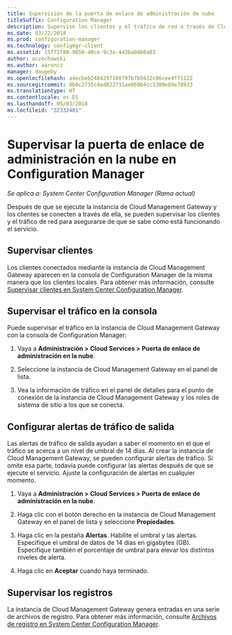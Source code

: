 ```yaml
---
title: Supervisión de la puerta de enlace de administración de nube
titleSuffix: Configuration Manager
description: Supervise los clientes y el tráfico de red a través de Cloud Management Gateway (CMG).
ms.date: 03/22/2018
ms.prod: configuration-manager
ms.technology: configmgr-client
ms.assetid: 15f72f80-9850-40ce-9c3a-443ba04b6a03
author: aczechowski
ms.author: aaroncz
manager: dougeby
ms.openlocfilehash: a4ecbeb2484297160797b7b5632c86cee4ff1122
ms.sourcegitcommit: 0b0c2735c4ed822731ae069b4cc1380e89e78933
ms.translationtype: HT
ms.contentlocale: es-ES
ms.lasthandoff: 05/03/2018
ms.locfileid: "32332481"
---
```

# <a name="monitor-cloud-management-gateway-in-configuration-manager"></a>Supervisar la puerta de enlace de administración en la nube en Configuration Manager

*Se aplica a: System Center Configuration Manager (Rama actual)*

Después de que se ejecute la instancia de Cloud Management Gateway y los clientes se conecten a través de ella, se pueden supervisar los clientes y el tráfico de red para asegurarse de que se sabe cómo está funcionando el servicio.



## <a name="monitor-clients"></a>Supervisar clientes

Los clientes conectados mediante la instancia de Cloud Management Gateway aparecen en la consola de Configuration Manager de la misma manera que los clientes locales. Para obtener más información, consulte [Supervisar clientes en System Center Configuration Manager](/sccm/core/clients/manage/monitor-clients).



## <a name="monitor-traffic-in-the-console"></a>Supervisar el tráfico en la consola

Puede supervisar el tráfico en la instancia de Cloud Management Gateway con la consola de Configuration Manager:

1. Vaya a **Administración > Cloud Services > Puerta de enlace de administración en la nube**.

2. Seleccione la instancia de Cloud Management Gateway en el panel de lista.

3. Vea la información de tráfico en el panel de detalles para el punto de conexión de la instancia de Cloud Management Gateway y los roles de sistema de sitio a los que se conecta.



## <a name="set-up-outbound-traffic-alerts"></a>Configurar alertas de tráfico de salida

Las alertas de tráfico de salida ayudan a saber el momento en el que el tráfico se acerca a un nivel de umbral de 14 días. Al crear la instancia de Cloud Management Gateway, se pueden configurar alertas de tráfico. Si omite esa parte, todavía puede configurar las alertas después de que se ejecute el servicio. Ajuste la configuración de alertas en cualquier momento.

1. Vaya a **Administración > Cloud Services > Puerta de enlace de administración en la nube**.

2. Haga clic con el botón derecho en la instancia de Cloud Management Gateway en el panel de lista y seleccione **Propiedades**.

3. Haga clic en la pestaña **Alertas**. Habilite el umbral y las alertas. Especifique el umbral de datos de 14 días en gigabytes (GB). Especifique también el porcentaje de umbral para elevar los distintos niveles de alerta.

4. Haga clic en **Aceptar** cuando haya terminado.



## <a name="monitor-logs"></a>Supervisar los registros

La instancia de Cloud Management Gateway genera entradas en una serie de archivos de registro. Para obtener más información, consulte [Archivos de registro en System Center Configuration Manager](/sccm/core/plan-design/hierarchy/log-files#cloud-management-gateway).
